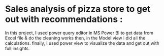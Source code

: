 # Sales analysis of pizza store to get out with recommendations :
In this project, I used power query editor in MS Power BI to get data from Excel file & do the cleaning works
then, in the Model view I did all the calculations.
finally, I used power view to visualize the data and get out with full insights.
